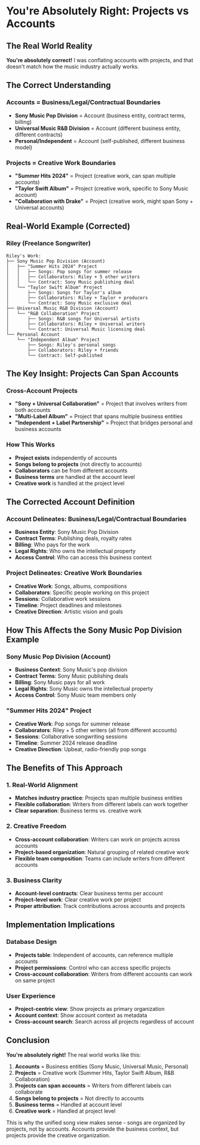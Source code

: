 # You're Absolutely Right: Projects vs Accounts

## The Real World Reality

**You're absolutely correct!** I was conflating accounts with projects, and that doesn't match how the music industry actually works.

## The Correct Understanding

### **Accounts = Business/Legal/Contractual Boundaries**

- **Sony Music Pop Division** = Account (business entity, contract terms, billing)
- **Universal Music R&B Division** = Account (different business entity, different contracts)
- **Personal/Independent** = Account (self-published, different business model)

### **Projects = Creative Work Boundaries**

- **"Summer Hits 2024"** = Project (creative work, can span multiple accounts)
- **"Taylor Swift Album"** = Project (creative work, specific to Sony Music account)
- **"Collaboration with Drake"** = Project (creative work, might span Sony + Universal accounts)

## Real-World Example (Corrected)

### **Riley (Freelance Songwriter)**

```
Riley's Work:
├── Sony Music Pop Division (Account)
│   ├── "Summer Hits 2024" Project
│   │   ├── Songs: Pop songs for summer release
│   │   ├── Collaborators: Riley + 5 other writers
│   │   └── Contract: Sony Music publishing deal
│   └── "Taylor Swift Album" Project
│       ├── Songs: Songs for Taylor's album
│       ├── Collaborators: Riley + Taylor + producers
│       └── Contract: Sony Music exclusive deal
├── Universal Music R&B Division (Account)
│   └── "R&B Collaboration" Project
│       ├── Songs: R&B songs for Universal artists
│       ├── Collaborators: Riley + Universal writers
│       └── Contract: Universal Music licensing deal
└── Personal Account
    └── "Independent Album" Project
        ├── Songs: Riley's personal songs
        ├── Collaborators: Riley + friends
        └── Contract: Self-published
```

## The Key Insight: Projects Can Span Accounts

### **Cross-Account Projects**

- **"Sony + Universal Collaboration"** = Project that involves writers from both accounts
- **"Multi-Label Album"** = Project that spans multiple business entities
- **"Independent + Label Partnership"** = Project that bridges personal and business accounts

### **How This Works**

- **Project exists** independently of accounts
- **Songs belong to projects** (not directly to accounts)
- **Collaborators** can be from different accounts
- **Business terms** are handled at the account level
- **Creative work** is handled at the project level

## The Corrected Account Definition

### **Account Delineates: Business/Legal/Contractual Boundaries**

- **Business Entity**: Sony Music Pop Division
- **Contract Terms**: Publishing deals, royalty rates
- **Billing**: Who pays for the work
- **Legal Rights**: Who owns the intellectual property
- **Access Control**: Who can access this business context

### **Project Delineates: Creative Work Boundaries**

- **Creative Work**: Songs, albums, compositions
- **Collaborators**: Specific people working on this project
- **Sessions**: Collaborative work sessions
- **Timeline**: Project deadlines and milestones
- **Creative Direction**: Artistic vision and goals

## How This Affects the Sony Music Pop Division Example

### **Sony Music Pop Division (Account)**

- **Business Context**: Sony Music's pop division
- **Contract Terms**: Sony Music publishing deals
- **Billing**: Sony Music pays for all work
- **Legal Rights**: Sony Music owns the intellectual property
- **Access Control**: Sony Music team members only

### **"Summer Hits 2024" Project**

- **Creative Work**: Pop songs for summer release
- **Collaborators**: Riley + 5 other writers (all from different accounts)
- **Sessions**: Collaborative songwriting sessions
- **Timeline**: Summer 2024 release deadline
- **Creative Direction**: Upbeat, radio-friendly pop songs

## The Benefits of This Approach

### **1. Real-World Alignment**

- **Matches industry practice**: Projects span multiple business entities
- **Flexible collaboration**: Writers from different labels can work together
- **Clear separation**: Business terms vs. creative work

### **2. Creative Freedom**

- **Cross-account collaboration**: Writers can work on projects across accounts
- **Project-based organization**: Natural grouping of related creative work
- **Flexible team composition**: Teams can include writers from different accounts

### **3. Business Clarity**

- **Account-level contracts**: Clear business terms per account
- **Project-level work**: Clear creative work per project
- **Proper attribution**: Track contributions across accounts and projects

## Implementation Implications

### **Database Design**

- **Projects table**: Independent of accounts, can reference multiple accounts
- **Project permissions**: Control who can access specific projects
- **Cross-account collaboration**: Writers from different accounts can work on same project

### **User Experience**

- **Project-centric view**: Show projects as primary organization
- **Account context**: Show account context as metadata
- **Cross-account search**: Search across all projects regardless of account

## Conclusion

**You're absolutely right!** The real world works like this:

1. **Accounts** = Business entities (Sony Music, Universal Music, Personal)
2. **Projects** = Creative work (Summer Hits, Taylor Swift Album, R&B Collaboration)
3. **Projects can span accounts** = Writers from different labels can collaborate
4. **Songs belong to projects** = Not directly to accounts
5. **Business terms** = Handled at account level
6. **Creative work** = Handled at project level

This is why the unified song view makes sense - songs are organized by projects, not by accounts. Accounts provide the business context, but projects provide the creative organization.
